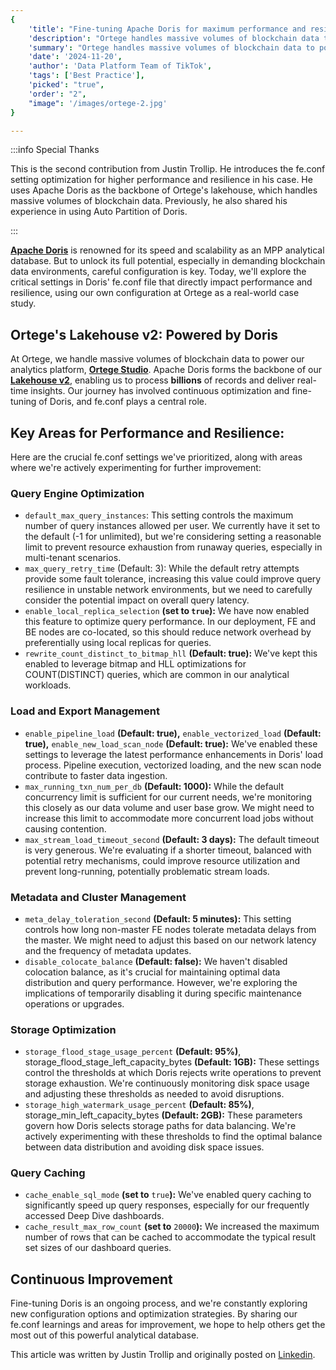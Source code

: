 ```yaml
---
{
    'title': "Fine-tuning Apache Doris for maximum performance and resilience: a deep dive into fe.conf",
    'description': "Ortege handles massive volumes of blockchain data to power its analytics platform, Ortege Studio. Apache Doris forms the backbone of its Lakehouse v2, enabling it to process billions of records and deliver real-time insights.",
    'summary': "Ortege handles massive volumes of blockchain data to power its analytics platform, Ortege Studio. Apache Doris forms the backbone of its Lakehouse v2, enabling it to process billions of records and deliver real-time insights.",
    'date': '2024-11-20',
    'author': 'Data Platform Team of TikTok',
    'tags': ['Best Practice'],
    'picked': "true",
    'order': "2",
    "image": '/images/ortege-2.jpg'
}

---
```


<!-- 
Licensed to the Apache Software Foundation (ASF) under one
or more contributor license agreements.  See the NOTICE file
distributed with this work for additional information
regarding copyright ownership.  The ASF licenses this file
to you under the Apache License, Version 2.0 (the
"License"); you may not use this file except in compliance
with the License.  You may obtain a copy of the License at

  http://www.apache.org/licenses/LICENSE-2.0

Unless required by applicable law or agreed to in writing,
software distributed under the License is distributed on an
"AS IS" BASIS, WITHOUT WARRANTIES OR CONDITIONS OF ANY
KIND, either express or implied.  See the License for the
specific language governing permissions and limitations
under the License.
-->

:::info Special Thanks

This is the second contribution from Justin Trollip. He introduces the fe.conf setting optimization for higher performance and resilience in his case. He uses Apache Doris as the backbone of Ortege's lakehouse, which handles massive volumes of blockchain data. Previously, he also shared his experience in using Auto Partition of Doris.

:::

**[Apache Doris](https://www.linkedin.com/company/doris-apache/)** is renowned for its speed and scalability as an MPP analytical database. But to unlock its full potential, especially in demanding blockchain data environments, careful configuration is key. Today, we'll explore the critical settings in Doris' fe.conf file that directly impact performance and resilience, using our own configuration at Ortege as a real-world case study.

## Ortege's Lakehouse v2: Powered by Doris

At Ortege, we handle massive volumes of blockchain data to power our analytics platform, **[Ortege Studio](https://app.ortege.ai/dashboard/list)**. Apache Doris forms the backbone of our **[Lakehouse v2](https://docs.ortege.ai/ortege-documentation/ortege-guides/ortege-lakehouse)**, enabling us to process **billions** of records and deliver real-time insights. Our journey has involved continuous optimization and fine-tuning of Doris, and fe.conf plays a central role.

## Key Areas for Performance and Resilience:

Here are the crucial fe.conf settings we've prioritized, along with areas where we're actively experimenting for further improvement:

### Query Engine Optimization

- `default_max_query_instances`: This setting controls the maximum number of query instances allowed per user. We currently have it set to the default (-1 for unlimited), but we're considering setting a reasonable limit to prevent resource exhaustion from runaway queries, especially in multi-tenant scenarios.
- `max_query_retry_time` (Default: 3): While the default retry attempts provide some fault tolerance, increasing this value could improve query resilience in unstable network environments, but we need to carefully consider the potential impact on overall query latency.
- `enable_local_replica_selection` **(set to `true`):**  We have now enabled this feature to optimize query performance. In our deployment, FE and BE nodes are co-located, so this should reduce network overhead by preferentially using local replicas for queries.
- `rewrite_count_distinct_to_bitmap_hll` **(Default: true):** We've kept this enabled to leverage bitmap and HLL optimizations for COUNT(DISTINCT) queries, which are common in our analytical workloads. 

### Load and Export Management

- `enable_pipeline_load` **(Default: true),** `enable_vectorized_load` **(Default: true),** `enable_new_load_scan_node` **(Default: true):** We've enabled these settings to leverage the latest performance enhancements in Doris' load process. Pipeline execution, vectorized loading, and the new scan node contribute to faster data ingestion.
- `max_running_txn_num_per_db` **(Default: 1000):** While the default concurrency limit is sufficient for our current needs, we're monitoring this closely as our data volume and user base grow. We might need to increase this limit to accommodate more concurrent load jobs without causing contention.
- `max_stream_load_timeout_second` **(Default: 3 days):** The default timeout is very generous. We're evaluating if a shorter timeout, balanced with potential retry mechanisms, could improve resource utilization and prevent long-running, potentially problematic stream loads.

### Metadata and Cluster Management

- `meta_delay_toleration_second` **(Default: 5 minutes):** This setting controls how long non-master FE nodes tolerate metadata delays from the master. We might need to adjust this based on our network latency and the frequency of metadata updates. 
- `disable_colocate_balance` **(Default: false):** We haven't disabled colocation balance, as it's crucial for maintaining optimal data distribution and query performance. However, we're exploring the implications of temporarily disabling it during specific maintenance operations or upgrades. 

### Storage Optimization

- `storage_flood_stage_usage_percent` **(Default: 95%)**, storage_flood_stage_left_capacity_bytes **(Default: 1GB):** These settings control the thresholds at which Doris rejects write operations to prevent storage exhaustion. We're continuously monitoring disk space usage and adjusting these thresholds as needed to avoid disruptions.
- `storage_high_watermark_usage_percent` **(Default: 85%)**, storage_min_left_capacity_bytes **(Default: 2GB):** These parameters govern how Doris selects storage paths for data balancing. We're actively experimenting with these thresholds to find the optimal balance between data distribution and avoiding disk space issues. 

### Query Caching

- `cache_enable_sql_mode` **(set to** `true`**):** We've enabled query caching to significantly speed up query responses, especially for our frequently accessed Deep Dive dashboards. 
- `cache_result_max_row_count` **(set to** `20000`**):** We increased the maximum number of rows that can be cached to accommodate the typical result set sizes of our dashboard queries. 

## **Continuous Improvement**

Fine-tuning Doris is an ongoing process, and we're constantly exploring new configuration options and optimization strategies. By sharing our fe.conf learnings and areas for improvement, we hope to help others get the most out of this powerful analytical database.

This article was written by Justin Trollip and originally posted on [Linkedin](https://www.linkedin.com/pulse/fine-tuning-apache-doris-maximum-performance-resilience-deep-dive-jiwac/?trackingId=jJ%2FO3s%2FHRGee3mxQ9LTnxQ%3D%3D).